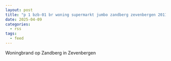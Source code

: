 ```yaml
---
layout: post
title: "p 1 bzb-01 br woning supermarkt jumbo zandberg zevenbergen 201139 201351"
date: 2025-04-09
categories: 
  - rss
tags: 
  - feed
---
```


Woningbrand op Zandberg in Zevenbergen
